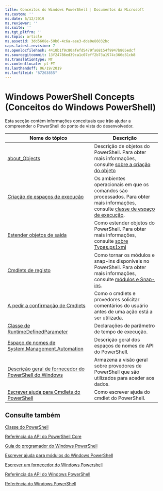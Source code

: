 ```yaml
---
title: Conceitos do Windows PowerShell | Documentos da Microsoft
ms.custom: ''
ms.date: 6/12/2019
ms.reviewer: ''
ms.suite: ''
ms.tgt_pltfrm: ''
ms.topic: article
ms.assetid: 3dd5608e-50b6-4c6a-aee3-dde0e86032bc
caps.latest.revision: 7
ms.openlocfilehash: 4410b1f9c80afefd5479fa68154f9947b805edcf
ms.sourcegitcommit: 13f24786ed39ca1c07eff2b73a1974c366e31cb8
ms.translationtype: MT
ms.contentlocale: pt-PT
ms.lasthandoff: 06/19/2019
ms.locfileid: "67263855"
---
```

# <a name="windows-powershell-concepts"></a>Windows PowerShell Concepts (Conceitos do Windows PowerShell)

Esta secção contém informações conceituais que irão ajudar a compreender o PowerShell do ponto de vista do desenvolvedor.

|Nome do tópico|Descrição|
|----------------|-----------------|
|[about_Objects](/powershell/module/microsoft.powershell.core/about/about_objects)|Descrição de objetos do PowerShell. Para obter mais informações, consulte [sobre a criação do objeto](/powershell/module/microsoft.powershell.core/about/about_object_creation)|
|[Criação de espaços de execução](../hosting/creating-runspaces.md)|Os ambientes operacionais em que os comandos são processados. Para obter mais informações, consulte [classe de espaço de execução](/dotnet/api/system.management.automation.runspaces.runspace).|
|[Estender objetos de saída](../cmdlet/extending-output-objects.md)|Como estender objetos do PowerShell. Para obter mais informações, consulte [sobre Types.ps1xml](/powershell/module/microsoft.powershell.core/about/about_types.ps1xml)|
|[Cmdlets de registo](../cmdlet/registering-cmdlets.md)|Como tornar os módulos e snap-ins disponíveis no PowerShell. Para obter mais informações, consulte [módulos e Snap-ins](../cmdlet/modules-and-snap-ins.md).|
|[A pedir a confirmação de Cmdlets](../cmdlet/requesting-confirmation-from-cmdlets.md)|Como o cmdlets e provedores solicitar comentários do usuário antes de uma ação está a ser utilizada.|
|[Classe de RuntimeDefinedParameter](/dotnet/api/system.management.automation.runtimedefinedparameter)|Declarações de parâmetro de tempo de execução.|
|[Espaço de nomes de System.Management.Automation](/dotnet/api/System.Management.Automation)|Descrição geral dos espaços de nomes de API do PowerShell.|
|[Descrição geral de fornecedor do PowerShell do Windows](../provider/windows-powershell-provider-overview.md)|Armazena a visão geral sobre provedores de PowerShell que são utilizados para aceder aos dados.|
|[Escrever ajuda para Cmdlets do PowerShell](../help/writing-help-for-windows-powershell-cmdlets.md)|Como escrever ajuda do cmdlet do PowerShell.|

## <a name="see-also"></a>Consulte também

[Classe do PowerShell](/dotnet/api/system.management.automation.powershell)

[Referência da API do PowerShell Core](/dotnet/api/?view=pscore-6.2.0)

[Guia do programador do Windows PowerShell](windows-powershell-programmer-s-guide.md)

[Escrever ajuda para módulos do Windows PowerShell](../module/writing-help-for-windows-powershell-modules.md)

[Escrever um fornecedor do Windows Powershell](../provider/writing-a-windows-powershell-provider.md)

[Referência da API do Windows PowerShell](/dotnet/api/?view=powershellsdk-1.1.0)

[Referência do Windows PowerShell](../windows-powershell-reference.md)